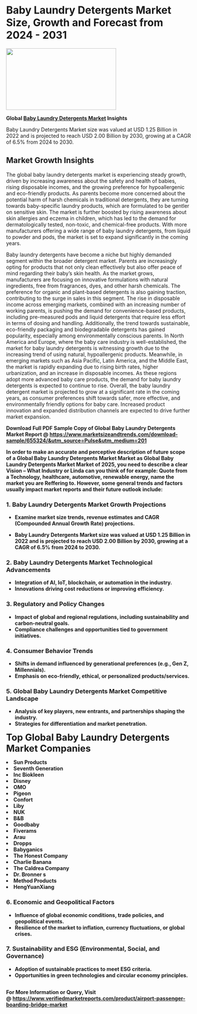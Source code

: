 <H1>Baby Laundry Detergents Market Size, Growth and Forecast from 2024 - 2031</H1><img class="aligncenter size-medium wp-image-584254" src="https://thirdeyenews.in/wp-content/uploads/2024/09/Global-Market-Research-300x168.jpeg" alt="" width="300" height="168" /><p><strong>Global&nbsp;<a href="https://www.marketsizeandtrends.com/download-sample/655324/&amp;utm_source=Pulse&amp;utm_medium=201">Baby Laundry Detergents Market</a> Insights</strong></p><p>Baby Laundry Detergents Market size was valued at USD 1.25 Billion in 2022 and is projected to reach USD 2.00 Billion by 2030, growing at a CAGR of 6.5% from 2024 to 2030.</p><p><h2>Market Growth Insights</h2> <p>The global baby laundry detergents market is experiencing steady growth, driven by increasing awareness about the safety and health of babies, rising disposable incomes, and the growing preference for hypoallergenic and eco-friendly products. As parents become more concerned about the potential harm of harsh chemicals in traditional detergents, they are turning towards baby-specific laundry products, which are formulated to be gentler on sensitive skin. The market is further boosted by rising awareness about skin allergies and eczema in children, which has led to the demand for dermatologically tested, non-toxic, and chemical-free products. With more manufacturers offering a wide range of baby laundry detergents, from liquid to powder and pods, the market is set to expand significantly in the coming years.</p> <p><strong></strong></p> <p>Baby laundry detergents have become a niche but highly demanded segment within the broader detergent market. Parents are increasingly opting for products that not only clean effectively but also offer peace of mind regarding their baby’s skin health. As the market grows, manufacturers are focusing on innovative formulations with natural ingredients, free from fragrances, dyes, and other harsh chemicals. The preference for organic and plant-based detergents is also gaining traction, contributing to the surge in sales in this segment. The rise in disposable income across emerging markets, combined with an increasing number of working parents, is pushing the demand for convenience-based products, including pre-measured pods and liquid detergents that require less effort in terms of dosing and handling. Additionally, the trend towards sustainable, eco-friendly packaging and biodegradable detergents has gained popularity, especially among environmentally conscious parents. In North America and Europe, where the baby care industry is well-established, the market for baby laundry detergents is witnessing growth due to the increasing trend of using natural, hypoallergenic products. Meanwhile, in emerging markets such as Asia Pacific, Latin America, and the Middle East, the market is rapidly expanding due to rising birth rates, higher urbanization, and an increase in disposable incomes. As these regions adopt more advanced baby care products, the demand for baby laundry detergents is expected to continue to rise. Overall, the baby laundry detergent market is projected to grow at a significant rate in the coming years, as consumer preferences shift towards safer, more effective, and environmentally friendly options for baby care. Increased product innovation and expanded distribution channels are expected to drive further market expansion.</p> <p><strong></p><p><span class=""><strong>Download Full PDF Sample Copy of Global Baby Laundry Detergents Market Report</strong> @ <a href="https://www.marketsizeandtrends.com/download-sample/655324/&amp;utm_source=Pulse&amp;utm_medium=201" target="_blank">https://www.marketsizeandtrends.com/download-sample/655324/&amp;utm_source=Pulse&amp;utm_medium=201</a></span></p><p>In order to make an accurate and perceptive description of future scope of a Global&nbsp;Baby Laundry Detergents Market Market as Global&nbsp;Baby Laundry Detergents Market Market of 2025, you need to describe a clear Vision &ndash; What Industry or Linda can you think of for example: Quote from a Technology, healthcare, automotive, renewable energy, name the market you are Reffering to. However, some general trends and factors usually impact market reports and their future outlook include:</p><h3>1.&nbsp;<strong>Baby Laundry Detergents Market Growth Projections</strong></h3><ul><li>Examine market size trends, revenue estimates and CAGR (Compounded Annual Growth Rate) projections.</li><li><p>Baby Laundry Detergents Market size was valued at USD 1.25 Billion in 2022 and is projected to reach USD 2.00 Billion by 2030, growing at a CAGR of 6.5% from 2024 to 2030.</p></li></ul><h3>2.&nbsp;<strong>Baby Laundry Detergents Market Technological Advancements</strong></h3><ul><li>Integration of AI, IoT, blockchain, or automation in the industry.</li><li>Innovations driving cost reductions or improving efficiency.</li></ul><h3>3.&nbsp;<strong>Regulatory and Policy Changes</strong></h3><ul><li>Impact of global and regional regulations, including sustainability and carbon-neutral goals.</li><li>Compliance challenges and opportunities tied to government initiatives.</li></ul><h3>4.&nbsp;<strong>Consumer Behavior Trends</strong></h3><ul><li>Shifts in demand influenced by generational preferences (e.g., Gen Z, Millennials).</li><li>Emphasis on eco-friendly, ethical, or personalized products/services.</li></ul><h3>5.&nbsp;<strong>Global Baby Laundry Detergents Market Competitive Landscape</strong></h3><ul><li>Analysis of key players, new entrants, and partnerships shaping the industry.</li><li>Strategies for differentiation and market penetration.</li></ul><p data-pm-slice="1 1 []"><span style="color: inherit; font-family: inherit; font-size: 25px;">Top Global Baby Laundry Detergents Market Companies</span></p><div class="" data-test-id=""><p><li>Sun Products</li><li> Seventh Generation</li><li> Inc Biokleen</li><li> Disney</li><li> OMO</li><li> Pigeon</li><li> Confort</li><li> Liby</li><li> NUK</li><li> B&B</li><li> Goodbaby</li><li> Fiverams</li><li> Arau</li><li> Dropps</li><li> Babyganics</li><li> The Honest Company</li><li> Charlie Banana</li><li> The Caldrea Company</li><li> Dr. Bronner s</li><li> Method Products</li><li> HengYuanXiang</li></p></div><h3>6.&nbsp;<strong>Economic and Geopolitical Factors</strong></h3><ul><li>Influence of global economic conditions, trade policies, and geopolitical events.</li><li>Resilience of the market to inflation, currency fluctuations, or global crises.</li></ul><h3>7.&nbsp;<strong>Sustainability and ESG (Environmental, Social, and Governance)</strong></h3><ul><li>Adoption of sustainable practices to meet ESG criteria.</li><li>Opportunities in green technologies and circular economy principles.</li></ul><h2><strong style="font-size: 14px;">For More Information or Query, Visit @&nbsp;</strong><a style="background-color: #ffffff; font-size: 14px;" href="https://www.marketsizeandtrends.com/report/baby-laundry-detergents-market/" target="_blank">https://www.verifiedmarketreports.com/product/airport-passenger-boarding-bridge-market</a></h2>
